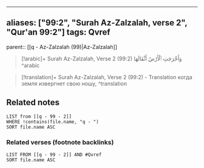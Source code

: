 
---
aliases: ["99:2", "Surah Az-Zalzalah, verse 2", "Qur'an 99:2"]
tags: Qvref
---

parent:: [[q - Az-Zalzalah (99)|Az-Zalzalah]]

> [!arabic]+ Surah Az-Zalzalah, Verse 2 (99:2)
> <span class="quran-arabic">وَأَخْرَجَتِ ٱلْأَرْضُ أَثْقَالَهَا</span>
^arabic

> [!translation]+ Surah Az-Zalzalah, Verse 2 (99:2) - Translation
> когда земля извергнет свою ношу,
^translation



## Related notes
```dataview
LIST from [[q - 99 - 2]]
WHERE !contains(file.name, "q - ")
SORT file.name ASC
```

### Related verses (footnote backlinks)
```dataview
LIST FROM [[q - 99 - 2]] AND #Qvref
SORT file.name ASC
```

